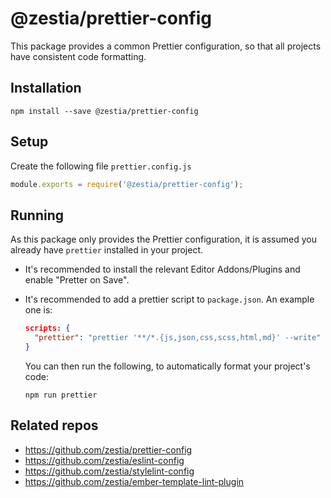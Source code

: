 # @zestia/prettier-config

This package provides a common Prettier configuration, so that all projects have consistent code formatting.

## Installation

```
npm install --save @zestia/prettier-config
```

## Setup

Create the following file `prettier.config.js`

```javascript
module.exports = require('@zestia/prettier-config');
```

## Running

As this package only provides the Prettier configuration, it is assumed you already have `prettier` installed in your project.

* It's recommended to install the relevant Editor Addons/Plugins and enable "Pretter on Save".

* It's recommended to add a prettier script to `package.json`. An example one is:

    ```json
    scripts: {
      "prettier": "prettier '**/*.{js,json,css,scss,html,md}' --write"
    }
    ```
    You can then run the following, to automatically format your project's code:
    ```
    npm run prettier
    ```

## Related repos

* https://github.com/zestia/prettier-config
* https://github.com/zestia/eslint-config
* https://github.com/zestia/stylelint-config
* https://github.com/zestia/ember-template-lint-plugin